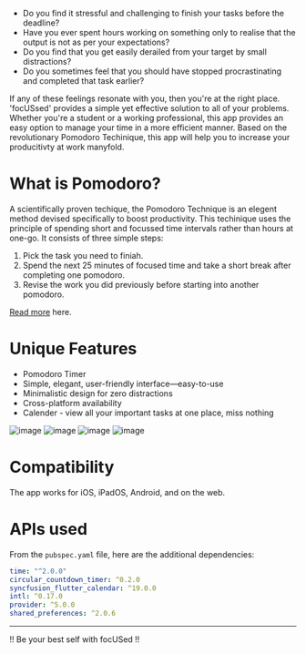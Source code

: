- Do you find it stressful and challenging to finish your tasks before the deadline? 
- Have you ever spent hours working on something only to realise that the output is not as per your expectations?
- Do you find that you get easily derailed from your target by small distractions?
- Do you sometimes feel that you should have stopped procrastinating and completed that task earlier?

If any of these feelings resonate with you, then you're at the right place. 'focUSsed' provides a simple yet effective solution to all of your problems. 
Whether you're a student or a working professional, this app provides an easy option to manage your time in a more efficient manner.
Based on the revolutionary Pomodoro Techinique, this app will help you to increase your producitivty at work manyfold.

# What is Pomodoro? # 

A scientifically proven techique, the Pomodoro Technique is an elegent method devised specifically to boost productivity. 
This techinique uses the principle of spending short and focussed time intervals rather than hours at one-go. It consists of three simple steps:

1) Pick the task you need to finiah.
2) Spend the next 25 minutes of focused time and take a short break after completing one pomodoro.
3) Revise the work you did previously before starting into another pomodoro.

[Read more](<https://francescocirillo.com/pages/pomodoro-technique>) here.

# Unique Features #

- Pomodoro Timer
- Simple, elegant, user-friendly interface—easy-to-use
- Minimalistic design for zero distractions
- Cross-platform availability
- Calender - view all your important tasks at one place, miss nothing

![image](https://user-images.githubusercontent.com/84906543/120103912-8a415480-c16f-11eb-9318-f22719b770ed.png)
![image](https://user-images.githubusercontent.com/84906543/120103986-e0ae9300-c16f-11eb-97b2-69125bfb620d.png)
![image](https://user-images.githubusercontent.com/84906543/120104007-fcb23480-c16f-11eb-8081-c388049e7864.png)
![image](https://user-images.githubusercontent.com/84906543/120104010-00de5200-c170-11eb-9702-21751855da54.png)


# Compatibility

The app works for iOS, iPadOS, Android, and on the web. 

# APIs used

From the `pubspec.yaml` file, here are the additional dependencies:

```yaml
time: "^2.0.0"  
circular_countdown_timer: ^0.2.0
syncfusion_flutter_calendar: ^19.0.0
intl: ^0.17.0
provider: ^5.0.0
shared_preferences: ^2.0.6
```

----

!! Be your best self with focUSed !!


